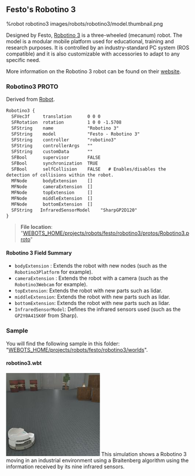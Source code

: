 ## Festo's Robotino 3

%robot robotino3 images/robots/robotino3/model.thumbnail.png

Designed by Festo, [Robotino 3](robotino3.md) is a three-wheeled (mecanum) robot.
The model is a modular mobile platform used for educational, training and research purposes.
It is controlled by an industry-standard PC system (ROS compatible) and it is also customizable with accessories to adapt to any specific need.

More information on the Robotino 3 robot can be found on their [website](https://ip.festo-didactic.com/InfoPortal/Robotino3/Overview/EN/index.html).

### Robotino3 PROTO

Derived from [Robot](../reference/robot.md).

```
Robotino3 {
  SFVec3f     translation      0 0 0
  SFRotation  rotation         1 0 0 -1.5708
  SFString    name             "Robotino 3"
  SFString    model            "Festo - Robotino 3"
  SFString    controller       "robotino3"
  SFString    controllerArgs   ""
  SFString    customData       ""
  SFBool      supervisor       FALSE
  SFBool      synchronization  TRUE
  SFBool      selfCollision    FALSE   # Enables/disables the detection of collisions within the robot.
  MFNode      bodyExtension    []
  MFNode      cameraExtension  []
  MFNode      topExtension     []
  MFNode      middleExtension  []
  MFNode      bottomExtension  []
  SFString   InfraredSensorModel    "SharpGP2D120"
}
```

> **File location**: "[WEBOTS\_HOME/projects/robots/festo/robotino3/protos/Robotino3.proto](https://github.com/cyberbotics/webots/tree/master/projects/robots/festo/robotino3/protos/Robotino3.proto)"

#### Robotino 3 Field Summary

- `bodyExtension` : Extends the robot with new nodes (such as the `Robotino3Platform` for example).
- `cameraExtension` : Extends the robot with a camera (such as the `Robotino3Webcam` for example).
- `topExtension`: Extends the robot with new parts such as lidar.
- `middleExtension`: Extends the robot with new parts such as lidar.
- `bottomExtension`: Extends the robot with new parts such as lidar.
- `InfraredSensorModel`: Defines the infrared sensors used (such as the `GP2Y0A41SK0F` from Sharp).


### Sample

You will find the following sample in this folder: "[WEBOTS\_HOME/projects/robots/festo/robotino3/worlds](https://github.com/cyberbotics/webots/tree/master/projects/robots/festo/robotino3/worlds)".

#### robotino3.wbt

![robotino3.wbt.png](images/robots/robotino3/robotino3.wbt.thumbnail.jpg) This simulation shows a Robotino 3 moving in an industrial environment using a Braitenberg algorithm using the information received by its nine infrared sensors.
